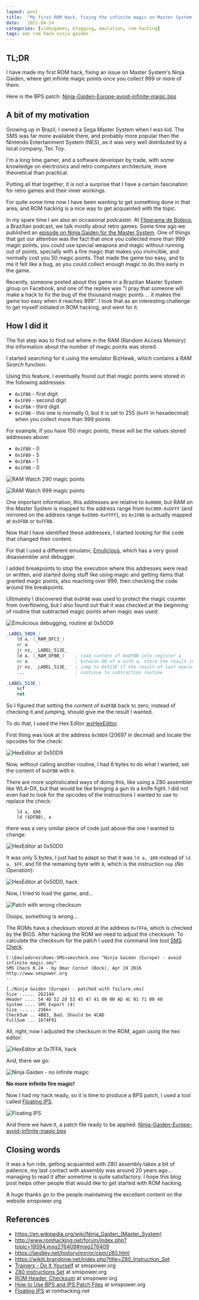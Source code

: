 ```yaml
---
layout: post
title:  "My first ROM Hack, fixing the infinite magic on Master System's Ninja Gaiden"
date:   2021-04-24
categories: [videogames, blogging, emulation, rom hacking]
tags: sms rom hack ninja gaiden
---
```


## TL;DR

I have made my first ROM hack, fixing an issue on Master System's Ninja Gaiden, where get infinite magic points once you collect 999 or more of them.

Here is the BPS patch: [Ninja-Gaiden-Europe-avoid-infinite-magic.bps](/assets/downloads/Ninja-Gaiden-Europe-avoid-infinite-magic.bps)

## A bit of my motivation

Growing up in Brazil, I owned a Sega Master System when I was kid. The SMS was far more available there, and probably more popular then the Nintendo Entertainment System (NES), as it was very well distributed by a local company, Tec Toy.

I'm a long time gamer, and a software developer by trade, with some knowledge on electronics and retro computers architecture, more theoretical than practical.

Putting all that together, it is not a surprise that I have a certain fascination for retro games and their inner workings.

For quite some time now I have been wanting to get something done in that area, and ROM hacking is a nice way to get acquainted with the topic.

In my spare time I am also an occasional podcaster. At [Fliperama de Boteco](https://fliperamadeboteco.com/), a Brazilian podcast, we talk mostly about retro games. Some time ago we published an [episode on Ninja Gaiden for the Master System](https://fliperamadeboteco.com/2019/05/30/fliperama-de-boteco-179-ninja-gaiden-master-system/). One of things that got our attention was the fact that once you collected more than 999 magic points, you could use special weapons and magic without running out of points, specially with a fire magic that makes you invincible, and normally cost you 50 magic points. That made the game too easy, and to me it felt like a bug, as you could collect enough magic to do this early in the game.

Recently, someone posted about this game in a Brazilian Master System group on Facebook, and one of the replies was "I pray that someone will make a hack to fix the bug of the thousand magic points ... it makes the game too easy when it reaches 999". I took that as an interesting challenge to get myself initiated in ROM hacking, and went for it.

## How I did it

The fist step was to find out where in the RAM (Random Access Memory) the information about the number of magic points was stored.

I started searching for it using the emulator BizHawk, which contains a _RAM Search_ function.

Using this feature, I eventually found out that magic points were stored in the following addresses:

- `0x1FB8` - first digit
- `0x1FB9` - second digit
- `0x1FBA` - third digit
- `0x1FBB` - this one is normally 0, but it is set to 255 (`0xFF` in hexadecimal) when you collect more than 999 points

For example, if you have 150 magic points, these will be the values stored addresses above:

- `0x1FB8` - 0
- `0x1FB9` - 5
- `0x1FBA` - 1
- `0x1FBB` - 0

![RAM Watch 290 magic points](/assets/ninja-gaiden-ram-watch-290.png)

![RAM Watch 999 magic points](/assets/ninja-gaiden-ram-watch-999.png)

One important information, this addresses are relative to `0x0000`, but RAM on the Master System is mapped to the address range from `0xC000-0xDFFF` (and mirrored on the address range `0xE000-0xFFFF`), so `0x1FB8` is actually mapped at `0xDFBB` or `0xFFBB`.

Now that I have identified these addresses, I started looking for the code that changed their content.

For that I used a different emulator, [Emulicious](https://emulicious.net/), which has a very good disassembler and debugger.

I added breakpoints to stop the execution where this addresses were read or written, and started doing stuff like using magic and getting items that granted magic points, also reaching over 999, then checking the code around the breakpoints.

Ultimately I discovered that `0xDFBB` was used to protect the magic counter from overflowing, but I also found out that it was checked at the beginning of routine that subtracted magic points when magic was used:

![Emulicious debugging, routine at 0x50D9](/assets/ninja-gaiden-emulicious-debugging.png)

```asm
_LABEL_50D9_:
    ld a, (_RAM_DFC3_)
    or a
    jr nz, _LABEL_513E_
    ld a, (_RAM_DFBB_)    ; load content of 0xDFBB into register a
    or a                  ; bitwise OR of a with a, store the result in a
    jr nz, _LABEL_513E_   ; jump to 0x513E if the result of last operation (a) is not zero
    ...                   ; continue to subtraction routine

_LABEL_513E_:
    scf
    ret
```

So I figured that setting the content of `0xDFBB` back to zero, instead of checking it and jumping, should give me the result I wanted.

To do that, I used the Hex Editor [wxHexEditor](https://sourceforge.net/projects/wxhexeditor/).

First thing was look at the address `0x50D9` (20697 in decimal) and locate the opcodes for the check:

![HexEditor at 0x50D9](/assets/ninja-gaiden-hexeditor-50D9.png)

Now, without calling another routine, I had 6 bytes to do what I wanted, set the content of `0xDFBB` with `0`.

There are more sophisticated ways of doing this, like using a Z80 assembler like WLA-DX, but that would be like bringing a gun to a knife fight. I did not even had to look for the opcodes of the instructions I wanted to use to replace the check:

```
    ld a, $00
    ld ($DFBB), a
``` 

there was a very similar piece of code just above the one I wanted to change:

![HexEditor at 0x50D0](/assets/ninja-gaiden-hexeditor-50D0.png)

It was only 5 bytes, I just had to adapt so that it was `ld a, $00` instead of `ld a, $FF`, and fill the remaining byte with `0`, which is the instruction `nop` (_No Operation_):

![HexEditor at 0x50D0, hack](/assets/ninja-gaiden-hexeditor-50D9-hack.png)

Now, I tried to load the game, and...

![Patch with wrong checksum](/assets/ninja-gaiden-patch-with-wrong-checksum.png)

Ooops, something is wrong...

The ROMs have a checksum stored at the address `0x7FFA`, which is checked by the BIOS. After hacking the ROM we need to adjust the checksum. To calculate the checksum for the patch I used the command line tool [SMS Check](https://www.smspower.org/Development/SMSCheck):

```
C:\Emuladores\Roms-SMS>smscheck.exe "Ninja Gaiden (Europe) - avoid infinite magic.sms"
SMS Check 0.24 - by Omar Cornut (Bock), Apr 19 2016
http://www.smspower.org
--

[./Ninja Gaiden (Europe) - patched with failure.sms]
Size ...... 262144
Header .... 54 4D 52 20 53 45 47 41 00 00 AD 4C 01 71 00 40
System .... SMS Export (4)
Size ...... 256k+
CheckSum .. 4BB3, Bad. Should be 4CAD
FullSum ... 1674F91
```

All, right, now I adjusted the checksum in the ROM, again using the hex editor:

![HexEditor at 0x7FFA, hack](/assets/ninja-gaiden-hexeditor-7FFA-hack.png)

And, there we go:

![Ninja Gaiden - no infinite magic](/assets/ninja-gaiden-no-infinite-magic.gif)

**No more infinite fire magic!**

Now I had my hack ready, so it is time to produce a BPS patch, I used a tool called [Floating IPS](https://www.romhacking.net/utilities/1040/).

![Floating IPS](/assets/floating-ips.png)

And there we have it, a patch file ready to be applied: [Ninja-Gaiden-Europe-avoid-infinite-magic.bps](/assets/downloads/Ninja-Gaiden-Europe-avoid-infinite-magic.bps)

## Closing words

It was a fun ride, getting acquainted with Z80 assembly takes a bit of patience, my last contact with assembly was around 20 years ago... managing to read it after sometime is quite satisfactory. I hope this blog post helps other people that would like to get started with ROM hacking.

A huge thanks go to the people maintaining the excellent content on the website smspower.org.

## References
- https://en.wikipedia.org/wiki/Ninja_Gaiden_(Master_System)
- http://www.romhacking.net/forum/index.php?topic=19594.msg276409#msg276409
- https://landley.net/history/mirror/cpm/z80.html
- https://wikiti.brandonw.net/index.php?title=Z80_Instruction_Set
- [Trainers - Do It Yourself](https://www.smspower.org/Articles/TrainersDoItYourself) at smspower.org
- [Z80 Instructions Set](https://www.smspower.org/Development/InstructionSet) at smspower.org
- [ROM Header, Checksum](https://www.smspower.org/Development/ROMHeader#Checksum7ffa2Bytes) at smspower.org
- [How to Use BPS and IPS Patch Files](https://www.smspower.org/Hacks/HowToUseBPSAndIPSPatchFiles) at smspower.org
- [Floating IPS](https://www.romhacking.net/utilities/1040/) at romhacking.net
